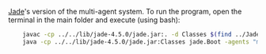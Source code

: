[Jade](https://jade.tilab.com/)'s version of the multi-agent system.
To run the program, open the terminal in the main folder and execute (using bash):
```bash
    javac -cp ../../lib/jade-4.5.0/jade.jar:. -d Classes $(find ../Jade/* | grep .java)
    java -cp ../../lib/jade-4.5.0/jade.jar:Classes jade.Boot -agents "m1:Jade.Agents.MasterArbiterAgent;a1:Jade.Agents.ArbiterAgent;s1:Jade.Agents.StupidPlayerAgent;i1:Jade.Agents.IntelligentPlayerAgent"
```
